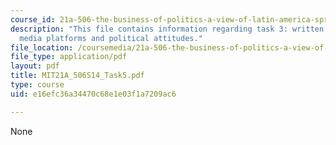 ```yaml
---
course_id: 21a-506-the-business-of-politics-a-view-of-latin-america-spring-2014
description: "This file contains information regarding task 3: written report\u2013\
  media platforms and political attitudes."
file_location: /coursemedia/21a-506-the-business-of-politics-a-view-of-latin-america-spring-2014/e16efc36a34470c68e1e03f1a7209ac6_MIT21A_506S14_Task5.pdf
file_type: application/pdf
layout: pdf
title: MIT21A_506S14_Task5.pdf
type: course
uid: e16efc36a34470c68e1e03f1a7209ac6

---
```

None